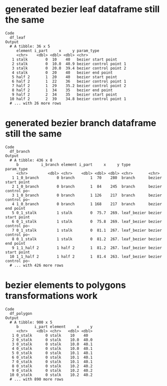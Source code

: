# generated bezier leaf dataframe still the same

    Code
      df_leaf
    Output
      # A tibble: 36 x 5
         element i_part     x     y param_type            
         <chr>    <dbl> <dbl> <dbl> <chr>                 
       1 stalk        0  10    40   bezier start point    
       2 stalk        0  10.0  40.9 bezier control point 1
       3 stalk        0  20.0  39.4 bezier control point 2
       4 stalk        0  20    40   bezier end point      
       5 half 2       1  20    40   bezier start point    
       6 half 2       1  22    36   bezier control point 1
       7 half 2       1  29    35.2 bezier control point 2
       8 half 2       1  34    35   bezier end point      
       9 half 2       2  34    35   bezier start point    
      10 half 2       2  39    34.8 bezier control point 1
      # ... with 26 more rows

# generated bezier branch dataframe still the same

    Code
      df_branch
    Output
      # A tibble: 436 x 8
         b          i_branch element i_part     x     y type        param_type        
         <chr>         <dbl> <chr>    <dbl> <dbl> <dbl> <chr>       <chr>             
       1 1_0_branch        0 branch       1  70    280  branch      bezier start point
       2 1_0_branch        0 branch       1  84    245  branch      bezier control po~
       3 1_0_branch        0 branch       1 126    217  branch      bezier control po~
       4 1_0_branch        0 branch       1 168    217  branch      bezier end point  
       5 0_1_stalk         1 stalk        0  75.7  269. leaf_bezier bezier start point
       6 0_1_stalk         1 stalk        0  75.8  269. leaf_bezier bezier control po~
       7 0_1_stalk         1 stalk        0  81.1  267. leaf_bezier bezier control po~
       8 0_1_stalk         1 stalk        0  81.2  267. leaf_bezier bezier end point  
       9 1_1_half 2        1 half 2       1  81.2  267. leaf_bezier bezier start point
      10 1_1_half 2        1 half 2       1  81.4  263. leaf_bezier bezier control po~
      # ... with 426 more rows

# bezier elements to polygons transformations work

    Code
      df_polygon
    Output
      # A tibble: 900 x 5
         b       i_part element     x     y
         <chr>    <dbl> <chr>   <dbl> <dbl>
       1 0_stalk      0 stalk    10    40  
       2 0_stalk      0 stalk    10.0  40.0
       3 0_stalk      0 stalk    10.0  40.1
       4 0_stalk      0 stalk    10.0  40.1
       5 0_stalk      0 stalk    10.1  40.1
       6 0_stalk      0 stalk    10.1  40.1
       7 0_stalk      0 stalk    10.1  40.1
       8 0_stalk      0 stalk    10.2  40.2
       9 0_stalk      0 stalk    10.2  40.2
      10 0_stalk      0 stalk    10.2  40.2
      # ... with 890 more rows

